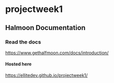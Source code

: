 # projectweek1

## Halmoon Documentation

### Read the docs
<https://www.gethalfmoon.com/docs/introduction/>

#### Hosted here
<https://ellitedev.github.io/projectweek1/>
